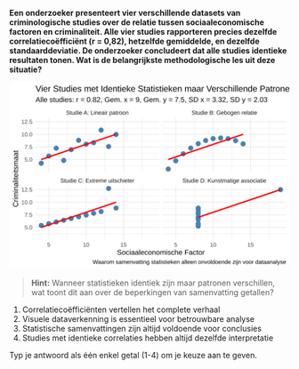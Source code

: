 **Een onderzoeker presenteert vier verschillende datasets van criminologische studies over de relatie tussen sociaaleconomische factoren en criminaliteit. Alle vier studies rapporteren precies dezelfde correlatiecoëfficiënt (r = 0,82), hetzelfde gemiddelde, en dezelfde standaarddeviatie. De onderzoeker concludeert dat alle studies identieke resultaten tonen. Wat is de belangrijkste methodologische les uit deze situatie?**

![Visualisatie](media/correlation_plot_11.svg)

> **Hint:** Wanneer statistieken identiek zijn maar patronen verschillen, wat toont dit aan over de beperkingen van samenvatting getallen?

1) Correlatiecoëfficiënten vertellen het complete verhaal
2) Visuele dataverkenning is essentieel voor betrouwbare analyse
3) Statistische samenvattingen zijn altijd voldoende voor conclusies
4) Studies met identieke correlaties hebben altijd dezelfde interpretatie

Typ je antwoord als één enkel getal (1-4) om je keuze aan te geven.
